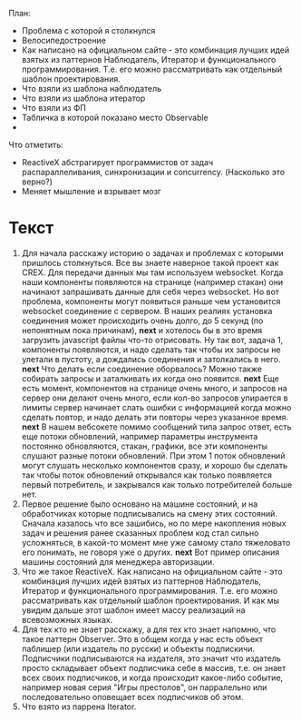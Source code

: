 План:
* Проблема с которой я столкнулся
* Велосипедостроение
* Как написано на официальном сайте - это комбинация лучших идей взятых из паттернов Наблюдатель, Итератор и функционального программирования. Т.е. его можно рассматривать как отдельный шаблон проектирования.
* Что взяли из шаблона наблюдатель
* Что взяли из шаблона итератор
* Что взяли из ФП
* Табличка в которой показано место Observable
* 

Что отметить:
* ReactiveX абстрагирует программистов от задач распараллеливания, синхронизации и concurrency. (Насколько это верно?)
* Меняет мышление и взрывает мозг


# Текст
1. Для начала расскажу историю о задачах и проблемах с которыми пришлось столкнуться. Все вы знаете наверное такой проект как CREX. Для передачи данных мы там используем websocket. Когда наши компоненты появляются на странице (например стакан) они начинают запрашивать данные для себя через websocket. Но вот проблема, компоненты могут появиться раньше чем установится websocket соединение c сервером. В наших реалиях установка соединения может происходить очень долго, до 5 секунд (по непонятным пока причинам), **next** и хотелось бы в это время загрузить javascript файлы что-то отрисовать. Ну так вот, задача 1, компоненты появляются, и надо сделать так чтобы их запросы не улетали в пустоту, а дождались соединения и затолкались в него. **next** Что делать если соединение оборвалось? Можно также собирать запросы и заталкивать их когда оно появится. **next** Еще есть момент, компонентов на странице очень много, и запросов на сервер они делают очень много, если кол-во запросов упирается в лимиты сервер начинает слать ошибки с информацией когда можно сделать повтор, и надо делать эти повторы через указанное время. **next** В нашем вебсокете помимо сообщений типа запрос ответ, есть еще потоки обновлений, например параметры инструмента постоянно обновляются, стакан, графики, все эти компоненты слушают разные потоки обновлений. При этом 1 поток обновлений могут слушать несколько компонентов сразу, и хорошо бы сделать так чтобы поток обновлений открывался как только появляется первый потребитель, и закрывался как только потребителей больше нет.
1. Первое решение было основано на машине состояний, и на обработчиках которые подписывались на смену этих состояний. Сначала казалось что все зашибись, но по мере накопления новых задач и решения ранее сказанных проблем код стал сильно усложняться, в какой-то момент мне уже самому стало тяжеловато его понимать, не говоря уже о других. **next** Вот пример описания машины состояний для менеджера авторизации.
1. Что же такое ReactiveX. Как написано на официальном сайте - это комбинация лучших идей взятых из паттернов Наблюдатель, Итератор и функционального программирования. Т.е. его можно рассматривать как отдельный шаблон проектирования. И как мы увидим дальше этот шаблон имеет массу реализаций на всевозможных языках.
1. Для тех кто не знает расскажу, а для тех кто знает напомню, что такое паттерн Observer. Это в общем когда у нас есть объект паблишер (или издатель по русски) и объекты подпискичи. Подписчики подписываются на издателя, это значит что издатель просто складывает объект подписчика себе в массив, т.е. он знает всех своих подписчиков, и когда происходит какое-либо событие, например новая серия "Игры престолов", он парралельно или последовательно оповещает всех подписчиков об этом. 
2. Что взято из паррена Iterator.




